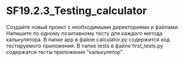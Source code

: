 # SF19.2.3_Testing_calculator
Создайте новый проект с необходимыми директориями и файлами. Напишите по одному позитивному тесту для каждого метода калькулятора.
В папке app  в файле calculator.py содержится код тестируемого приложения.
В папке tests в файле first_tests.py содержатся тесты приложения "калькулятор".
